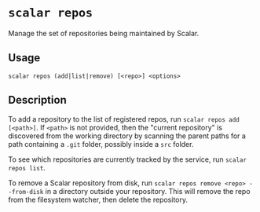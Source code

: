 `scalar repos`
==============

Manage the set of repositories being maintained by Scalar.

Usage
-----

`scalar repos (add|list|remove) [<repo>] <options>`

Description
-----------

To add a repository to the list of registered repos, run `scalar repos add [<path>]`.
If `<path>` is not provided, then the "current repository" is discovered from
the working directory by scanning the parent paths for a path containing a `.git`
folder, possibly inside a `src` folder.

To see which repositories are currently tracked by the service, run
`scalar repos list`.

To remove a Scalar repository from disk, run `scalar repos remove <repo> --from-disk`
in a directory outside your repository. This will remove the repo from the
filesystem watcher, then delete the repository.
